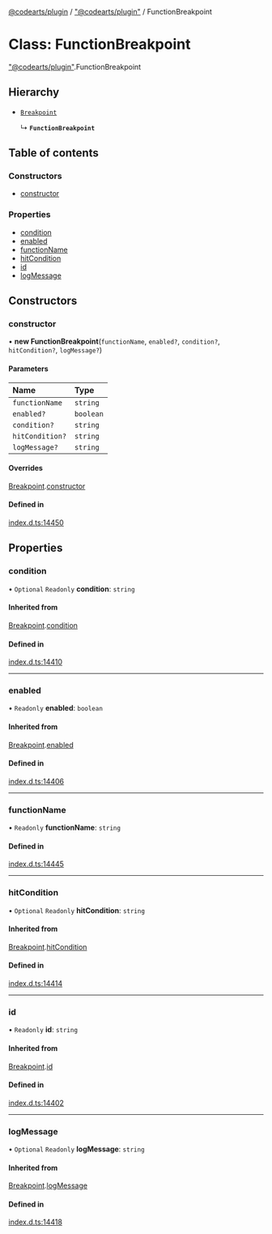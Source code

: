 [@codearts/plugin](../README.md) / ["@codearts/plugin"](../modules/_codearts_plugin_.md) / FunctionBreakpoint

# Class: FunctionBreakpoint

["@codearts/plugin"](../modules/_codearts_plugin_.md).FunctionBreakpoint

## Hierarchy

- [`Breakpoint`](codearts_plugin_.Breakpoint.md)

  ↳ **`FunctionBreakpoint`**

## Table of contents

### Constructors

- [constructor](codearts_plugin_.FunctionBreakpoint.md#constructor)

### Properties

- [condition](codearts_plugin_.FunctionBreakpoint.md#condition)
- [enabled](codearts_plugin_.FunctionBreakpoint.md#enabled)
- [functionName](codearts_plugin_.FunctionBreakpoint.md#functionname)
- [hitCondition](codearts_plugin_.FunctionBreakpoint.md#hitcondition)
- [id](codearts_plugin_.FunctionBreakpoint.md#id)
- [logMessage](codearts_plugin_.FunctionBreakpoint.md#logmessage)

## Constructors

### constructor

• **new FunctionBreakpoint**(`functionName`, `enabled?`, `condition?`, `hitCondition?`, `logMessage?`)

#### Parameters

| Name | Type |
| :------ | :------ |
| `functionName` | `string` |
| `enabled?` | `boolean` |
| `condition?` | `string` |
| `hitCondition?` | `string` |
| `logMessage?` | `string` |

#### Overrides

[Breakpoint](codearts_plugin_.Breakpoint.md).[constructor](codearts_plugin_.Breakpoint.md#constructor)

#### Defined in

[index.d.ts:14450](https://github.com/huaweicloud/cloudide-plugin-api/blob/03c74e5/index.d.ts#L14450)

## Properties

### condition

• `Optional` `Readonly` **condition**: `string`

#### Inherited from

[Breakpoint](codearts_plugin_.Breakpoint.md).[condition](codearts_plugin_.Breakpoint.md#condition)

#### Defined in

[index.d.ts:14410](https://github.com/huaweicloud/cloudide-plugin-api/blob/03c74e5/index.d.ts#L14410)

___

### enabled

• `Readonly` **enabled**: `boolean`

#### Inherited from

[Breakpoint](codearts_plugin_.Breakpoint.md).[enabled](codearts_plugin_.Breakpoint.md#enabled)

#### Defined in

[index.d.ts:14406](https://github.com/huaweicloud/cloudide-plugin-api/blob/03c74e5/index.d.ts#L14406)

___

### functionName

• `Readonly` **functionName**: `string`

#### Defined in

[index.d.ts:14445](https://github.com/huaweicloud/cloudide-plugin-api/blob/03c74e5/index.d.ts#L14445)

___

### hitCondition

• `Optional` `Readonly` **hitCondition**: `string`

#### Inherited from

[Breakpoint](codearts_plugin_.Breakpoint.md).[hitCondition](codearts_plugin_.Breakpoint.md#hitcondition)

#### Defined in

[index.d.ts:14414](https://github.com/huaweicloud/cloudide-plugin-api/blob/03c74e5/index.d.ts#L14414)

___

### id

• `Readonly` **id**: `string`

#### Inherited from

[Breakpoint](codearts_plugin_.Breakpoint.md).[id](codearts_plugin_.Breakpoint.md#id)

#### Defined in

[index.d.ts:14402](https://github.com/huaweicloud/cloudide-plugin-api/blob/03c74e5/index.d.ts#L14402)

___

### logMessage

• `Optional` `Readonly` **logMessage**: `string`

#### Inherited from

[Breakpoint](codearts_plugin_.Breakpoint.md).[logMessage](codearts_plugin_.Breakpoint.md#logmessage)

#### Defined in

[index.d.ts:14418](https://github.com/huaweicloud/cloudide-plugin-api/blob/03c74e5/index.d.ts#L14418)
